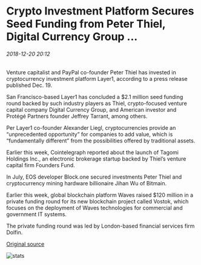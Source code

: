 # Crypto Investment Platform Secures Seed Funding from Peter Thiel, Digital Currency Group ...

###### 2018-12-20 20:12

Venture capitalist and PayPal co-founder Peter Thiel has invested in cryptocurrency investment platform Layer1, according to a press release published Dec. 19.

San Francisco-based Layer1 has concluded a $2.1 million seed funding round backed by such industry players as Thiel, crypto-focused venture capital company Digital Currency Group, and American investor and Protégé Partners founder Jeffrey Tarrant, among others.

Per Layer1 co-founder Alexander Liegl, cryptocurrencies provide an “unprecedented opportunity” for companies to add value, which is “fundamentally different” from the possibilities offered by traditional assets.

Earlier this week, Cointelegraph reported about the launch of Tagomi Holdings Inc., an electronic brokerage startup backed by Thiel’s venture capital firm Founders Fund.

In July, EOS developer Block.one secured investments Peter Thiel and cryptocurrency mining hardware billionaire Jihan Wu of Bitmain.

Earlier this week, global blockchain platform Waves raised $120 million in a private funding round for its new blockchain project called Vostok, which focuses on the deployment of Waves technologies for commercial and government IT systems.

The private funding round was led by London-based financial services firm Dolfin.

[Original source](https://cointelegraph.com/news/crypto-investment-platform-secures-seed-funding-from-peter-thiel-digital-currency-group)

![stats](https://c.statcounter.com/11760860/0/a89fa40b/1/ "stats")